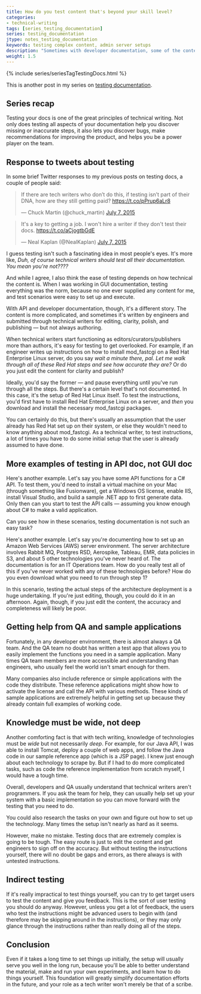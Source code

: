 ```yaml
---
title: How do you test content that's beyond your skill level?
categories:
- technical-writing
tags: [series_testing_documentation]
series: testing_documentation
jtype: notes_testing_documentation
keywords: testing complex content, admin server setups
description: "Sometimes with developer documentation, some of the content may be beyond your skill level to set up and test. In these cases, you can ask developers for help in setting up your system so that you can run the necessary tests. Alternatively, you can test the instructions with users and gather feedback indirectly."
weight: 1.5
---
```

{% include series/seriesTagTestingDocs.html %}

This is another post in my series on [testing documentation](https://idratherbewriting.com/2015/07/07/testing-your-instructions/). 

## Series recap
Testing your docs is one of the great principles of technical writing. Not only does testing all aspects of your documentation help you discover missing or inaccurate steps, it also lets you discover bugs, make recommendations for improving the product, and helps you be a power player on the team.

## Response to tweets about testing
In some brief Twitter responses to my previous posts on testing docs, a couple of people said:

<blockquote class="twitter-tweet" lang="en"><p lang="en" dir="ltr">If there are tech writers who don’t do this, if testing isn’t part of their DNA, how are they still getting paid? <a href="https://t.co/pPrup6aLr8">https://t.co/pPrup6aLr8</a></p>&mdash; Chuck Martin (@chuck_martin) <a href="https://twitter.com/chuck_martin/status/618569293538553857">July 7, 2015</a></blockquote>
<script async src="//platform.twitter.com/widgets.js" charset="utf-8"></script>

<blockquote class="twitter-tweet" lang="en"><p lang="en" dir="ltr">It&#39;s a key to getting a job. I won&#39;t hire a writer if they don&#39;t test their docs. <a href="https://t.co/aCjogtbGdE">https://t.co/aCjogtbGdE</a></p>&mdash; Neal Kaplan (@NealKaplan) <a href="https://twitter.com/NealKaplan/status/618524438150017024">July 7, 2015</a></blockquote>
<script async src="//platform.twitter.com/widgets.js" charset="utf-8"></script>

I guess testing isn't such a fascinating idea in most people's eyes. It's more like, *Duh, of course technical writers should test all their documentation. You mean you're not????*

And while I agree, I also think the ease of testing depends on how technical the content is. When I was working in GUI documentation, testing everything was the norm, because no one ever supplied any content for me, and test scenarios were easy to set up and execute.

With API and developer documentation, though, it's a different story. The content is more complicated, and sometimes it's written by engineers and submitted through technical writers for editing, clarity, polish, and publishing &mdash; but not always authoring. 

When technical writers start functioning as editors/curators/publishers more than authors, it's easy for testing to get overlooked. For example, if an engineer writes up instructions on how to install mod_fastcgi on a Red Hat Enterprise Linux server, do you say *wait a minute there, pal. Let me walk through all of these Red Hat steps and see how accurate they are?* Or do you just edit the content for clarity and publish? 

Ideally, you'd say the former &mdash; and pause everything until you've run through all the steps. But there's a certain level that's not documented. In this case, it's the setup of Red Hat Linux itself. To test the instructions, you'd first have to install Red Hat Enterprise Linux on a server, and *then* you download and install the necessary mod_fastcgi packages. 

You can certainly do this, but there's usually an assumption that the user already has Red Hat set up on their system, or else they wouldn't need to know anything about mod_fastcgi. As a technical writer, to test instructions, a lot of times you have to do some initial setup that the user is already assumed to have done.

## More examples of testing in API doc, not GUI doc

Here's another example. Let's say you have some API functions for a C# API. To test them, you'd need to install a virtual machine on your Mac (through something like Fusionware), get a Windows OS license, enable IIS, install Visual Studio, and build a sample .NET app to first generate data. Only then can you start to test the API calls &mdash; assuming you know enough about C# to make a valid application.

Can you see how in these scenarios, testing documentation is not such an easy task?

Here's another example. Let's say you're documenting how to set up an Amazon Web Services (AWS) server environment. The server architecture involves Rabbit MQ, Postgres RSD, Aerospike, Tableau, EMR, data policies in S3, and about 5 other technologies you've never heard of. The documentation is for an IT Operations team. How do you really test all of this if you've never worked with any of these technologies before? How do you even download what you need to run through step 1?

In this scenario, testing the actual steps of the architecture deployment is a huge undertaking. If you're just editing, though, you could do it in an afternoon. Again, though, if you just edit the content, the accuracy and completeness will likely be poor.

## Getting help from QA and sample applications
Fortunately, in any developer environment, there is almost always a QA team. And the QA team no doubt has written a test app that allows you to easily implement the functions you need in a sample application. Many times QA team members are more accessible and understanding than engineers, who usually feel the world isn't smart enough for them. 

Many companies also include reference or simple applications with the code they distribute. These reference applications might show how to activate the license and call the API with various methods. These kinds of sample applications are extremely helpful in getting set up because they already contain full examples of working code.

## Knowledge must be wide, not deep
Another comforting fact is that with tech writing, knowledge of technologies must be *wide* but not necessarily *deep*. For example, for our Java API, I was able to install Tomcat, deploy a couple of web apps, and follow the Java code in our sample reference app (which is a JSP page). I knew just enough about each technology to scrape by. But if I had to do more complicated tasks, such as code the reference implementation from scratch myself, I would have a tough time.

Overall, developers and QA usually understand that technical writers aren't programmers. If you ask the team for help, they can usually help set up your system with a basic implementation so you can move forward with the testing that you need to do. 

You could also research the tasks on your own and figure out how to set up the technology. Many times the setup isn't nearly as hard as it seems.

However, make no mistake. Testing docs that are extremely complex is going to be tough. The easy route is just to edit the content and get engineers to sign off on the accuracy. But without testing the instructions yourself, there will no doubt be gaps and errors, as there always is with untested instructions.

## Indirect testing
If it's really impractical to test things yourself, you can try to get target users to test the content and give you feedback. This is the sort of user testing you should do anyway. However, unless you get a lot of feedback, the users who test the instructions might be advanced users to begin with (and therefore may be skipping around in the instructions), or they may only glance through the instructions rather than really doing all of the steps.

## Conclusion
Even if it takes a long time to set things up initially, the setup will usually serve you well in the long run, because you'll be able to better understand the material, make and run your own experiments, and learn how to do things yourself. This foundation will greatly simplify documentation efforts in the future, and your role as a tech writer won't merely be that of a scribe. 